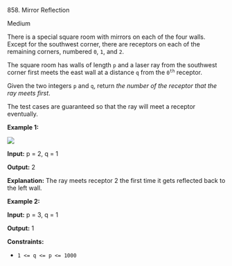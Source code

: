﻿858\. Mirror Reflection

Medium

There is a special square room with mirrors on each of the four walls. Except for the southwest corner, there are receptors on each of the remaining corners, numbered `0`, `1`, and `2`.

The square room has walls of length `p` and a laser ray from the southwest corner first meets the east wall at a distance `q` from the <code>0<sup>th</sup></code> receptor.

Given the two integers `p` and `q`, return _the number of the receptor that the ray meets first_.

The test cases are guaranteed so that the ray will meet a receptor eventually.

**Example 1:**

![](https://s3-lc-upload.s3.amazonaws.com/uploads/2018/06/18/reflection.png)

**Input:** p = 2, q = 1

**Output:** 2

**Explanation:** The ray meets receptor 2 the first time it gets reflected back to the left wall.

**Example 2:**

**Input:** p = 3, q = 1

**Output:** 1

**Constraints:**

*   `1 <= q <= p <= 1000`